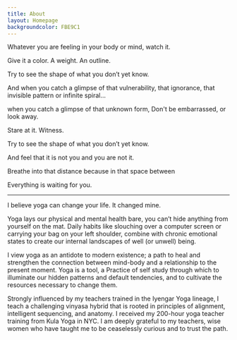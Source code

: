 ```yaml
---
title: About
layout: Homepage
backgroundcolor: FBE9C1
---
```

Whatever you are feeling 
in your body or mind, 
watch it. 

Give it a color. 
A weight. 
An outline.

Try to see the shape of what you don’t yet know. 

And when you catch a glimpse 
of that vulnerability, 
that ignorance, 
that invisible pattern or infinite spiral...

when you catch a glimpse 
of that unknown form,
Don't be embarrassed, or look away. 

Stare at it. 
Witness. 

Try to see the shape of what you don’t yet know. 

And feel  that it is not you 
and you are not it. 

Breathe into that distance
because in that space    between

Everything is waiting for you.

_____________________



I believe yoga can change your life. It changed mine. 

Yoga lays our physical and mental health bare, you can’t hide anything from yourself on the mat. Daily habits like slouching over a computer screen or carrying your bag on your left shoulder, combine with chronic emotional states to create our internal landscapes of well (or unwell) being. 

I view yoga as an antidote to modern existence; a path to heal and strengthen the connection between mind-body and a relationship to the present moment. Yoga is a tool, a Practice of self study through which to illuminate our hidden patterns and default tendencies, and to cultivate the resources necessary to change them. 

Strongly influenced by my teachers trained in the Iyengar Yoga lineage, I teach a challenging vinyasa hybrid that is rooted in principles of alignment, intelligent sequencing, and anatomy. I received my 200-hour yoga teacher training from Kula Yoga in NYC. I am deeply grateful to my teachers, wise women who have taught me to be ceaselessly curious and to trust the path. 
